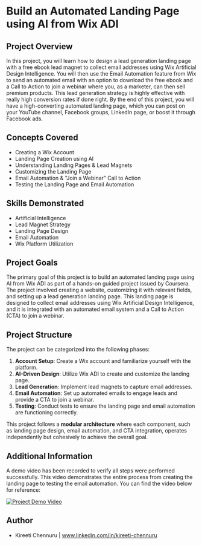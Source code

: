 # Build an Automated Landing Page using AI from Wix ADI

## Project Overview

In this project, you will learn how to design a lead generation landing page with a free ebook lead magnet to collect email addresses using Wix Artificial Design Intelligence. You will then use the Email Automation feature from Wix to send an automated email with an option to download the free ebook and a Call to Action to join a webinar where you, as a marketer, can then sell premium products. This lead generation strategy is highly effective with really high conversion rates if done right. By the end of this project, you will have a high-converting automated landing page, which you can post on your YouTube channel, Facebook groups, LinkedIn page, or boost it through Facebook ads.

## Concepts Covered

- Creating a Wix Account
- Landing Page Creation using AI
- Understanding Landing Pages & Lead Magnets
- Customizing the Landing Page
- Email Automation & "Join a Webinar" Call to Action
- Testing the Landing Page and Email Automation

## Skills Demonstrated

- Artificial Intelligence
- Lead Magnet Strategy
- Landing Page Design
- Email Automation
- Wix Platform Utilization

## Project Goals

The primary goal of this project is to build an automated landing page using AI from Wix ADI as part of a hands-on guided project issued by Coursera. The project involved creating a website, customizing it with relevant fields, and setting up a lead generation landing page. This landing page is designed to collect email addresses using Wix Artificial Design Intelligence, and it is integrated with an automated email system and a Call to Action (CTA) to join a webinar.

## Project Structure

The project can be categorized into the following phases:

1. **Account Setup**: Create a Wix account and familiarize yourself with the platform.
2. **AI-Driven Design**: Utilize Wix ADI to create and customize the landing page.
3. **Lead Generation**: Implement lead magnets to capture email addresses.
4. **Email Automation**: Set up automated emails to engage leads and provide a CTA to join a webinar.
5. **Testing**: Conduct tests to ensure the landing page and email automation are functioning correctly.

This project follows a **modular architecture** where each component, such as landing page design, email automation, and CTA integration, operates independently but cohesively to achieve the overall goal.

## Additional Information

A demo video has been recorded to verify all steps were performed successfully. This video demonstrates the entire process from creating the landing page to testing the email automation. You can find the video below for reference:

[![Project Demo Video](demo-video-thumbnail.png)](link-to-demo-video)

## Author

- Kireeti Chennuru | www.linkedin.com/in/kireeti-chennuru

